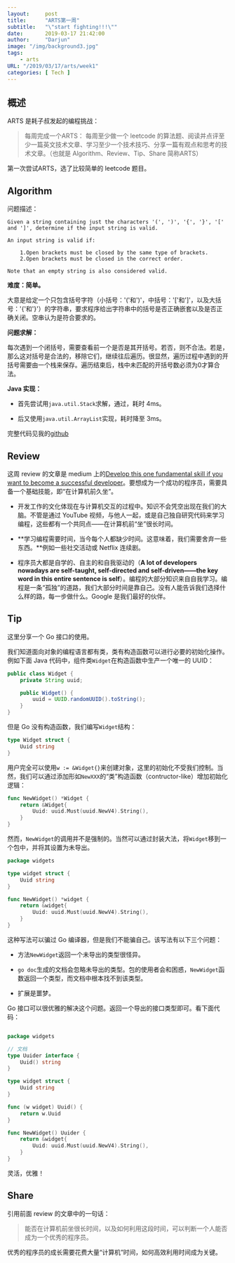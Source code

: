 ```yaml
---
layout:     post
title:      "ARTS第一周"
subtitle:   "\"start fighting!!!\""
date:       2019-03-17 21:42:00
author:     "Darjun"
image: "/img/background3.jpg"
tags:
    - arts
URL: "/2019/03/17/arts/week1"
categories: [ Tech ]
---
```


## 概述

ARTS 是耗子叔发起的编程挑战：

> 每周完成一个ARTS： 每周至少做一个 leetcode 的算法题、阅读并点评至少一篇英文技术文章、学习至少一个技术技巧、分享一篇有观点和思考的技术文章。（也就是 Algorithm、Review、Tip、Share 简称ARTS）

第一次尝试ARTS，选了比较简单的 leetcode 题目。

## Algorithm

问题描述：
```
Given a string containing just the characters '(', ')', '{', '}', '[' and ']', determine if the input string is valid.

An input string is valid if:

    1.Open brackets must be closed by the same type of brackets.
    2.Open brackets must be closed in the correct order.

Note that an empty string is also considered valid.
```

**难度：简单。**

大意是给定一个只包含括号字符（小括号：'('和')'，中括号：'['和']'，以及大括号：'{'和'}'）的字符串，要求程序给出字符串中的括号是否正确嵌套以及是否正确关闭。空串认为是符合要求的。

**问题求解：**

每次遇到一个闭括号，需要查看前一个是否是其开括号。若否，则不合法。若是，那么这对括号是合法的，移除它们，继续往后遍历。很显然，遍历过程中遇到的开括号需要由一个栈来保存。遍历结束后，栈中未匹配的开括号数必须为0才算合法。

**Java 实现：**

* 首先尝试用`java.util.Stack`求解，通过，耗时 4ms。

* 后又使用`java.util.ArrayList`实现，耗时降至 3ms。

完整代码见我的[github](https://github.com/darjun/leetcode/tree/master/algorithms/java/20-validParentheses)

## Review

这周 review 的文章是 medium 上的[Develop this one fundamental skill if you want to become a successful developer](https://medium.com/@PurpleGreenLemon/develop-this-one-fundamental-skill-if-you-want-to-become-a-successful-developer-95977489652e)。要想成为一个成功的程序员，需要具备一个基础技能，即“在计算机前久坐”。

* 开发工作的文化体现在与计算机交互的过程中。知识不会凭空出现在我们的大脑。不管是通过 YouTube 视频，与他人一起，或是自己独自研究代码来学习编程，这些都有一个共同点——在计算机前“坐”很长时间。

* **学习编程需要时间，当今每个人都缺少时间。这意味着，我们需要舍弃一些东西。**例如一些社交活动或 Netflix 连续剧。

* 程序员大都是自学的、自主的和自我驱动的（**A lot of developers nowadays are self-taught, self-directed and self-driven——the key word in this entire sentence is self**）。编程的大部分知识来自自我学习。编程是一条“孤独”的道路，我们大部分时间是靠自己。没有人能告诉我们选择什么样的路，每一步做什么。Google 是我们最好的伙伴。

## Tip

这里分享一个 Go 接口的使用。

我们知道面向对象的编程语言都有类，类有构造函数可以进行必要的初始化操作。例如下面 Java 代码中，组件类`Widget`在构造函数中生产一个唯一的 UUID：

```java
public class Widget {
    private String uuid;

    public Widget() {
        uuid = UUID.randomUUID().toString();
    }
}
```

但是 Go 没有构造函数，我们编写`Widget`结构：

```go
type Widget struct {
    Uuid string
}
```

用户完全可以使用`w := &Widget{}`来创建对象，这里的初始化不受我们控制。当然，我们可以通过添加形如`NewXXX`的“类”构造函数（contructor-like）增加初始化逻辑：
```go
func NewWidget() *Widget {
    return &Widget{
        Uuid: uuid.Must(uuid.NewV4).String(),
    }
}
```

然而，`NewWidget`的调用并不是强制的。当然可以通过封装大法，将`Widget`移到一个包中，并将其设置为未导出。

```go
package widgets

type widget struct {
    Uuid string
}

func NewWidget() *widget {
    return &widget{
        Uuid: uuid.Must(uuid.NewV4).String(),
    }
}
```

这种写法可以骗过 Go 编译器，但是我们不能骗自己。该写法有以下三个问题：

* 方法`NewWidget`返回一个未导出的类型很怪异。

* `go doc`生成的文档会忽略未导出的类型。包的使用者会和困惑，`NewWidget`函数返回一个类型，而文档中根本找不到该类型。

* 扩展是噩梦。

Go 接口可以很优雅的解决这个问题。返回一个导出的接口类型即可。看下面代码：

```go

package widgets

// 文档
type Uuider interface {
    Uuid() string
}

type widget struct {
    Uuid string
}

func (w widget) Uuid() {
    return w.Uuid
}

func NewWidget() Uuider {
    return &widget{
        Uuid: uuid.Must(uuid.NewV4).String(),
    }
}
```

灵活，优雅！

## Share

引用前面 review 的文章中的一句话：

> 能否在计算机前坐很长时间，以及如何利用这段时间，可以判断一个人能否成为一个优秀的程序员。

优秀的程序员的成长需要花费大量“计算机”时间，如何高效利用时间成为关键。